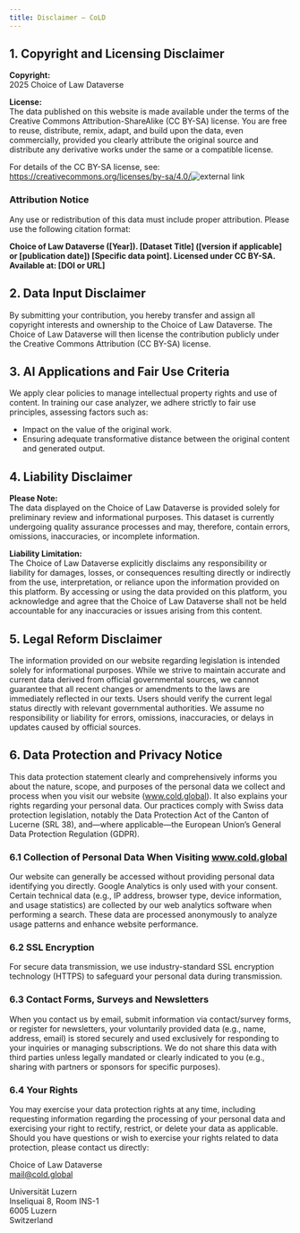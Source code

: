 ```yaml
---
title: Disclaimer — CoLD
---
```


## 1. Copyright and Licensing Disclaimer

**Copyright:**  
2025 Choice of Law Dataverse

**License:**  
The data published on this website is made available under the terms of the Creative Commons Attribution-ShareAlike (CC BY-SA) license. You are free to reuse, distribute, remix, adapt, and build upon the data, even commercially, provided you clearly attribute the original source and distribute any derivative works under the same or a compatible license.

For details of the CC BY-SA license, see:
<a href="https://creativecommons.org/licenses/by-sa/4.0/" target="_blank">https://creativecommons.org/licenses/by-sa/4.0/<img
     src="https://choiceoflawdataverse.blob.core.windows.net/assets/external_link.svg"
     alt="external link"
     class="external-link-icon"
   /></a>

### Attribution Notice

Any use or redistribution of this data must include proper attribution. Please use the following citation format:

**Choice of Law Dataverse ([Year]). [Dataset Title] ([version if applicable] or [publication date]) [Specific data point]. Licensed under CC BY-SA. Available at: [DOI or URL]**

## 2. Data Input Disclaimer

By submitting your contribution, you hereby transfer and assign all copyright interests and ownership to the Choice of Law Dataverse. The Choice of Law Dataverse will then license the contribution publicly under the Creative Commons Attribution (CC BY-SA) license.

## 3. AI Applications and Fair Use Criteria

We apply clear policies to manage intellectual property rights and use of content. In training our case analyzer, we adhere strictly to fair use principles, assessing factors such as:

- Impact on the value of the original work.
- Ensuring adequate transformative distance between the original content and generated output.

## 4. Liability Disclaimer

**Please Note:**  
The data displayed on the Choice of Law Dataverse is provided solely for preliminary review and informational purposes. This dataset is currently undergoing quality assurance processes and may, therefore, contain errors, omissions, inaccuracies, or incomplete information.

**Liability Limitation:**  
The Choice of Law Dataverse explicitly disclaims any responsibility or liability for damages, losses, or consequences resulting directly or indirectly from the use, interpretation, or reliance upon the information provided on this platform. By accessing or using the data provided on this platform, you acknowledge and agree that the Choice of Law Dataverse shall not be held accountable for any inaccuracies or issues arising from this content.

## 5. Legal Reform Disclaimer

The information provided on our website regarding legislation is intended solely for informational purposes. While we strive to maintain accurate and current data derived from official governmental sources, we cannot guarantee that all recent changes or amendments to the laws are immediately reflected in our texts. Users should verify the current legal status directly with relevant governmental authorities. We assume no responsibility or liability for errors, omissions, inaccuracies, or delays in updates caused by official sources.

## 6. Data Protection and Privacy Notice

This data protection statement clearly and comprehensively informs you about the nature, scope, and purposes of the personal data we collect and process when you visit our website (www.cold.global). It also explains your rights regarding your personal data. Our practices comply with Swiss data protection legislation, notably the Data Protection Act of the Canton of Lucerne (SRL 38), and—where applicable—the European Union’s General Data Protection Regulation (GDPR).

### 6.1 Collection of Personal Data When Visiting www.cold.global

Our website can generally be accessed without providing personal data identifying you directly. Google Analytics is only used with your consent. Certain technical data (e.g., IP address, browser type, device information, and usage statistics) are collected by our web analytics software when performing a search. These data are processed anonymously to analyze usage patterns and enhance website performance.

### 6.2 SSL Encryption

For secure data transmission, we use industry-standard SSL encryption technology (HTTPS) to safeguard your personal data during transmission.

### 6.3 Contact Forms, Surveys and Newsletters

When you contact us by email, submit information via contact/survey forms, or register for newsletters, your voluntarily provided data (e.g., name, address, email) is stored securely and used exclusively for responding to your inquiries or managing subscriptions. We do not share this data with third parties unless legally mandated or clearly indicated to you (e.g., sharing with partners or sponsors for specific purposes).

### 6.4 Your Rights

You may exercise your data protection rights at any time, including requesting information regarding the processing of your personal data and exercising your right to rectify, restrict, or delete your data as applicable. Should you have questions or wish to exercise your rights related to data protection, please contact us directly:

Choice of Law Dataverse  
mail@cold.global

Universität Luzern  
Inseliquai 8, Room INS-1  
6005 Luzern  
Switzerland

